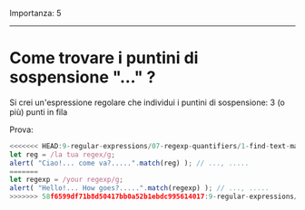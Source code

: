 Importanza: 5

---

#  Come trovare i puntini di sospensione "..." ?

Si crei un'espressione regolare che individui i puntini di sospensione: 3 (o più) punti in fila

Prova:

```js
<<<<<<< HEAD:9-regular-expressions/07-regexp-quantifiers/1-find-text-manydots/task.md
let reg = /la tua regex/g;
alert( "Ciao!... come va?.....".match(reg) ); // ..., .....
=======
let regexp = /your regexp/g;
alert( "Hello!... How goes?.....".match(regexp) ); // ..., .....
>>>>>>> 58f6599df71b8d50417bb0a52b1ebdc995614017:9-regular-expressions/09-regexp-quantifiers/1-find-text-manydots/task.md
```
